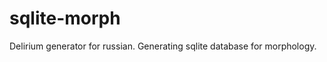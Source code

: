sqlite-morph
============

Delirium generator for russian. Generating sqlite database for morphology.